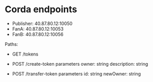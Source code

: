 # Corda endpoints

* Publisher: 40.87.80.12:10050
* FanA: 40.87.80.12:10053
* FanB: 40.87.80.12:10056

Paths:

* GET /tokens

* POST /create-token
    parameters
        owner: string
        description: string
      
* POST /transfer-token
    parameters
        id: string
        newOwner: string
